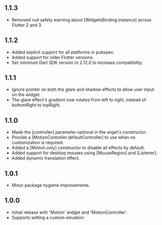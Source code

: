 ## 1.1.3

* Removed null safety warning about [WidgetsBinding.instance] across Flutter 2 and 3.

## 1.1.2

* Added explicit support for all platforms in pubspec.
* Added support for older Flutter versions.
* Set minimum Dart SDK version to 2.12.0 to increase compatibility.

## 1.1.1

* Ignore pointer on both the glare and shadow effects to allow user input on the widget.
* The glare effect's gradient now rotates from left to right, instead of bottomRight to topRight.

## 1.1.0

* Made the [controller] parameter optional in the wiget's constructor.
* Provide a [MotionController.defaultController] to use when no customization is required.
* Added a [Motion.only] constructor to disable all effects by default.
* Added support for desktop mouses using [MouseRegion] and [Listener].
* Added dynamic translation effect.

## 1.0.1

* Minor package hygiene improvements.

## 1.0.0

* Initial release with 'Motion' widget and 'MotionController'.
* Supports setting a custom elevation
